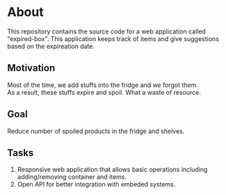 # About

This repository contains the source code for a web application called "expired-box".
This application keeps track of items and give suggestions based on the expireation date.

## Motivation

Most of the time, we add stuffs into the fridge and we forgot them.  
As a result, these stuffs expire and spoil. What a waste of resource.

## Goal

Reduce number of spoiled products in the fridge and shelves.


## Tasks

1. Responsive web application that allows basic operations including adding/removing container and items.
2. Open API for better integration with embeded systems.

